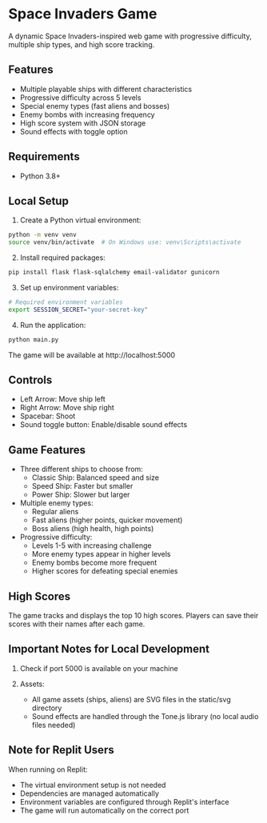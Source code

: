 # Space Invaders Game

A dynamic Space Invaders-inspired web game with progressive difficulty, multiple ship types, and high score tracking.

## Features
- Multiple playable ships with different characteristics
- Progressive difficulty across 5 levels
- Special enemy types (fast aliens and bosses)
- Enemy bombs with increasing frequency
- High score system with JSON storage
- Sound effects with toggle option

## Requirements
- Python 3.8+

## Local Setup

1. Create a Python virtual environment:
```bash
python -m venv venv
source venv/bin/activate  # On Windows use: venv\Scripts\activate
```

2. Install required packages:
```bash
pip install flask flask-sqlalchemy email-validator gunicorn
```

3. Set up environment variables:
```bash
# Required environment variables
export SESSION_SECRET="your-secret-key"
```

4. Run the application:
```bash
python main.py
```

The game will be available at http://localhost:5000

## Controls
- Left Arrow: Move ship left
- Right Arrow: Move ship right
- Spacebar: Shoot
- Sound toggle button: Enable/disable sound effects

## Game Features
- Three different ships to choose from:
  - Classic Ship: Balanced speed and size
  - Speed Ship: Faster but smaller
  - Power Ship: Slower but larger
- Multiple enemy types:
  - Regular aliens
  - Fast aliens (higher points, quicker movement)
  - Boss aliens (high health, high points)
- Progressive difficulty:
  - Levels 1-5 with increasing challenge
  - More enemy types appear in higher levels
  - Enemy bombs become more frequent
  - Higher scores for defeating special enemies

## High Scores
The game tracks and displays the top 10 high scores. Players can save their scores with their names after each game.

## Important Notes for Local Development
1. Check if port 5000 is available on your machine

2. Assets:
   - All game assets (ships, aliens) are SVG files in the static/svg directory
   - Sound effects are handled through the Tone.js library (no local audio files needed)

## Note for Replit Users
When running on Replit:
- The virtual environment setup is not needed
- Dependencies are managed automatically
- Environment variables are configured through Replit's interface
- The game will run automatically on the correct port